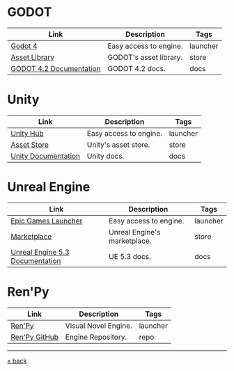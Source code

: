 # GODOT
| Link                                                                         | Description                  | Tags     |
| ---------------------------------------------------------------------------- | ---------------------------- | -------- |
| [Godot 4](https://godotengine.org/download/)                                 | Easy access to engine.       | launcher |
| [Asset Library](https://godotengine.org/asset-library/asset)                 | GODOT's asset library.       | store    |
| [GODOT 4.2 Documentation](https://docs.godotengine.org/en/stable/index.html) | GODOT 4.2 docs.              | docs     |

# Unity
| Link                                                                         | Description                  | Tags     |
| ---------------------------------------------------------------------------- | ---------------------------- | -------- |
| [Unity Hub](https://unity.com/download)                                      | Easy access to engine.       | launcher |
| [Asset Store](https://assetstore.unity.com/)                                 | Unity's asset store.         | store    |
| [Unity Documentation](https://docs.unity.com/)                               | Unity docs.                  | docs     |

# Unreal Engine
| Link                                                                         | Description                  | Tags     |
| ---------------------------------------------------------------------------- | ---------------------------- | -------- |
| [Epic Games Launcher](https://www.unrealengine.com/en-US/download)           | Easy access to engine.       | launcher |
| [Marketplace](https://www.unrealengine.com/marketplace/en-US/store)          | Unreal Engine's marketplace. | store    |
| [Unreal Engine 5.3 Documentation](https://docs.unrealengine.com/5.3/en-US/)  | UE 5.3 docs.                 | docs     |

# Ren'Py
| Link                                                                         | Description                  | Tags     |
| ---------------------------------------------------------------------------- | ---------------------------- | -------- |
| [Ren'Py](https://www.renpy.org/)                                             | Visual Novel Engine.         | launcher |
| [Ren'Py GitHub](https://github.com/renpy/renpy)                              | Engine Repository.           | repo     |
---
[« back](readme.md)
